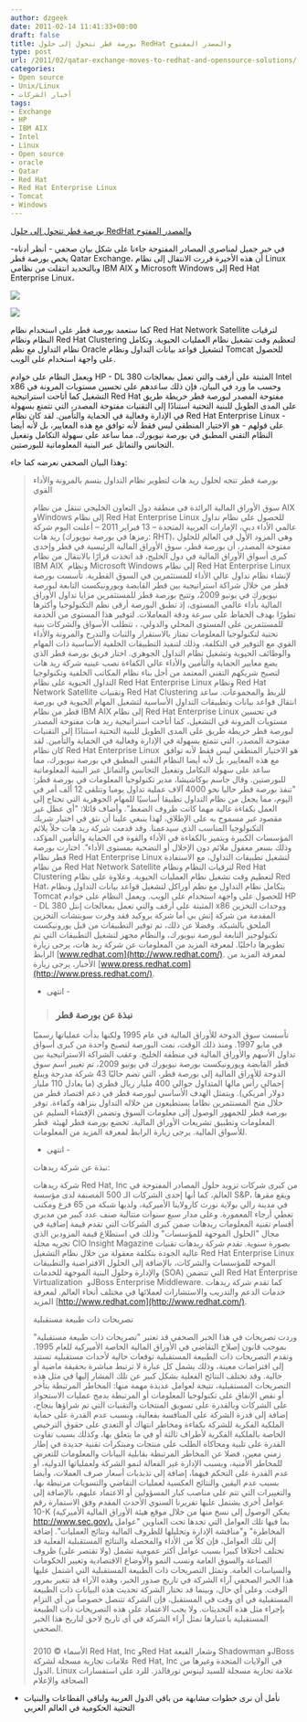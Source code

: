```yaml
---
author: dzgeek
date: 2011-02-14 11:41:33+00:00
draft: false
title: بورصة قطر تتحول إلى حلول RedHat والمصدر المفتوح
type: post
url: /2011/02/qatar-exchange-moves-to-redhat-and-opensource-solutions/
categories:
- Open source
- Unix/Linux
- أخبار الشركات
tags:
- Exchange
- HP
- IBM AIX
- Intel
- Linux
- Open source
- oracle
- Qatar
- Red Hat
- Red Hat Enterprise Linux
- Tomcat
- Windows
---
```


[بورصة قطر تتحول إلى حلول RedHat والمصدر المفتوح](http://wp.me/pH2gY-1MG)


في خبر جميل لمناصري المصادر المفتوحة جاءنا على شكل بيان صحفي - أنظر أدناه- يخص بورصة قطر Qatar Exchange، أن هذه الأخيرة قررت الانتقال إلى نظام Linux  وبالتحديد انتقلت من نظامي IBM AIX و Microsoft Windows إلى Red Hat Enterprise Linux،


[![](https://www.it-scoop.com/wp-content/uploads/2011/02/Qatar_Exchange-logo.gif)
](https://www.it-scoop.com/2011/02/qatar-exchange-moves-to-redhat-and-opensource-solutions)




[![](https://www.it-scoop.com/wp-content/uploads/2011/02/redhat-logo2.jpeg)
](https://www.it-scoop.com/2011/02/qatar-exchange-moves-to-redhat-and-opensource-solutions)


كما ستعمد بورصة قطر على استخدام نظام Red Hat Network Satellite لترقيات النظام ونظام Red Hat Clustering لتعظيم وقت تشغيل نظام العمليات الحيوية. وتكامل نظام التداول مع نظم Oracle لتشغيل قواعد بيانات التداول ونظام Tomcat للحصول على واجهة استخدام على الويب.

ويعمل النظام على خوادم  HP - DL 380 المثبتة على أرفف والتي تعمل بمعالجات Intel x86 وحسب ما ورد في البيان، فإن ذلك ساعدهم على تحسين مستويات المرونة في التشغيل كما أتاحت استراتيجية Red Hat مفتوحة المصدر لبورصة قطر خريطة طريق على  المدى الطويل للبنية التحتية استنادًا إلى التقنيات مفتوحة المصدر، التي  تتمتع بسهولة في الإدارة وفعالية في الحماية والتأمين. لقد كان نظام Red  Hat Enterprise Linux - على قولهم - هو الاختيار المنطقي ليس فقط لأنه توافق مع هذه  المعايير، بل لأنه أيضا النظام التقني المطبق في بورصة نيويورك، مما ساعد  على سهولة التكامل وتفعيل التجانس والتماثل عبر البنية المعلوماتية  للبورصتين.


[
](https://www.it-scoop.com/wp-content/uploads/2011/02/redhat-logo2.jpeg)




[
](https://www.it-scoop.com/wp-content/uploads/2011/02/redhat-logo2.jpeg)







وهذا البيان الصحفي نعرضه كما جاء:




<!-- more -->





<blockquote>بورصة قطر تتجه لحلول ريد هات لتطوير نظام التداول يتسم بالمرونة والأداء القوي

سوق  الأوراق المالية الرائدة في منطقة دول التعاون الخليجي تنتقل من نظام AIX  وWindows إلى نظام Red Hat Enterprise Linux للحصول على نظام تداول عالمي  الأداء
دبي، الإمارات العربية المتحدة – 13 فبراير 2011 –  أعلنت اليوم شركة ريد هات (رمزها في بورصة نيويورك: RHT)، وهي المزود  الأول في العالم للحلول مفتوحة المصدر، أن بورصة قطر، سوق الأوراق المالية  الرئيسية في قطر وإحدى كبرى أسواق الأوراق المالية في دول الخليج، قد اتخذت  قرارًا بالانتقال من نظام IBM AIX  ونظام Microsoft Windows إلى نظام Red  Hat Enterprise Linux لإنشاء نظام تداول عالي الأداء للمستثمرين في السوق  القطرية.
تأسست  بورصة قطر من خلال شراكة استراتيجية بين قطر القابضة ويورونيكست التابعة  لبورصة نيويورك في يونيو 2009، وتتيح بورصة قطر للمستثمرين مزايا تداول  الأوراق المالية بأداء عالمي المستوى، إذ تطبق البورصة أرقى نظم  التكنولوجيا وأكثرها تطورًا بهدف الحفاظ على سرعة ودقة المعاملات. لتوفير  هذا المستوى من الخدمة للمستثمرين على المستوى المحلي والدولي، ، تتطلب  الأسواق والشركات بنية تحتية لتكنولوجيا المعلومات تمتاز بالاستقرار  والثبات والتدرج والمرونة والأداء القوي مع التوفير في التكلفة، وذلك  لتنفيذ التطبيقات الخلفية الأساسية ذات المهام والوظائف الحيوية وتشغيل  نظام التداول الجوهري.
اختار  فريق بورصة قطر الذي يضع معايير الحماية والتأمين والأداء عالي الكفاءة  نصب عينيه شركة ريد هات لتصبح شريكهم التقني المعتمد من أجل بناء نظام  المكاتب الخلفية وتكنولوجيا التداول الحيوية على نظام Red Hat Enterprise  Linux ونظام Red Hat Network Satellite وتقنيات Red Hat Clustering للربط  والمجموعات.
ساعد  انتقال قواعد بيانات وتطبيقات التداول الأساسية لتشغيل المهام الحيوية في  بورصة قطر من نظام IBM AIX إلى نظام Red Hat Enterprise Linux في تحسين  مستويات المرونة في التشغيل، كما أتاحت استراتيجية ريد هات مفتوحة المصدر  لبورصة قطر خريطة طريق على المدى الطويل للبنية التحتية استنادًا إلى  التقنيات مفتوحة المصدر، التي تتمتع بسهولة في الإدارة وفعالية في الحماية  والتأمين. لقد كان نظام Red Hat Enterprise Linux  هو الاختيار المنطقي ليس  فقط لأنه توافق مع هذه المعايير، بل لأنه أيضا النظام التقني المطبق في  بورصة نيويورك، مما ساعد على سهولة التكامل وتفعيل التجانس والتماثل عبر  البنية المعلوماتية للبورصتين.
وقال  جاسم بوكاشيشا، مدير تكنولوجيا المعلومات في بورصة قطر: "تنفذ بورصة قطر  حاليا نحو 4000 آلاف عملية تداول يوميا وتتلقى 12 ألف أمر في اليوم، مما  يجعل من نظام التداول تطبيقا أساسيًا للمهام الجوهرية التي تحتاج إلى العمل  بكفاءة عالية مهما كانت ظروف الضغط". وأضاف قائلا: "أي عطل غير مقصود غير  مسموح به على الإطلاق، لهذا ينبغي علينا أن نثق في اختيار شريك التكنولوجيا  المناسب الذي سيدعمنا. وقد قدمت شركة ريد هات حلاً يلائم المؤسسات الكبيرة  ويتميز بالكفاءة في الأداء والقوة في الحماية والتأمين المؤكد، وذلك بسعر  معقول ملائم دون الإخلال أو التضحية بمستوى الأداء".
اختارت  بورصة قطر نظام Red Hat Enterprise Linux لتشغيل تطبيقات التداول، مع  الاستفادة من نظام Red Hat Network Satellite لترقيات النظام ونظام Red Hat  Clustering لتعظيم وقت تشغيل نظام العمليات الحيوية. وعلاوة على نظام Red  Hat، يتكامل نظام التداول مع نظم أوراكل لتشغيل قواعد بيانات التداول ونظام  Tomcat للحصول على واجهة استخدام على الويب. ويعمل النظام على خوادم HP -  DL 380 المثبتة على أرفف والتي تعمل بمعالجات إنتل x86 ووحدات التخزين  المقدمة من شركة إتش بي أما شركة بروكيد فقد وفرت سويتشات التخزين الملحق  بالشبكة. وفضلا عن ذلك، تم توفير التطبيقات من قبل يورونيكست تكنولوجيز  التابعة لبورصة نيويورك، والنظام مجهز لتشغيل التطبيقات التي تم تطويرها  داخليًا.
لمعرفة المزيد من المعلومات عن شركة ريد هات، يرجى زيارة الرابط [www.redhat.com](http://www.redhat.com/). لمعرفة المزيد من الأخبار، يرجى زيارة [www.press.redhat.com](http://www.press.redhat.com/).

- انتهى -

> 
> ### نبذة عن بورصة قطر
> 
> 
تأسست  سوق الدوحة للأوراق المالية في عام 1995 ولكنها بدأت عملياتها رسميًا في  مايو 1997. ومنذ ذلك الوقت، نمت البورصة لتصبح واحدة من كبرى أسواق تداول  الأسهم والأوراق المالية في منطقة الخليج. وعقب الشراكة الاستراتيجية بين  قطر القابضة ويورونيكست بورصة نيويورك في يونيو 2009، تم تغيير اسم سوق  الدوحة للأوراق المالية إلى بورصة قطر، التي تضم حاليًا 43 شركة مدرجة  ويبلغ إجمالي رأس مالها المتداول حوالي 400 مليار ريال قطري (ما يعادل 110  مليار دولار أمريكي). ويتمثل الهدف الأساسي لبورصة قطر في دعم اقتصاد قطر  من خلال منح المستثمرين نظاما يستطيعون من خلاله التداول بنزاهة وكفاءة.  توفر بورصة قطر للجمهور الوصول إلى معلومات السوق وتضمن الإفشاء السليم عن  المعلومات وتطبيق تشريعات الأوراق المالية. تخضع بورصة قطر لهيئة  قطر  للأسواق المالية. يرجى زيارة الرابط لمعرفة المزيد من المعلومات.
- انتهى -

نبذة عن شركة ريدهات:

شركة  ريدهات Red Hat, Inc من كبرى شركات تزويد حلول المصادر المفتوحة في  العالم، كما أنها إحدى الشركات الـ 500 المصنفة لدى مؤسسة S&P، ويقع  مقرها في مدينة رالي بولاية نورث كارولاينا الأميركية، ولديها شبكة من 65  فرع ومكتب تغطي أرجاء المعمورة. وعلى مدار سبع سنوات متتالية صنف عدد كبير  من مديري أقسام تقنية المعلومات ريدهات ضمن كبرى الشركات التي تقدم قيمة  إضافية في مجال "الحلول الموجهة للمؤسسات" وذلك في استطلاع قيمة المزودين  الذي تجريه مجلة CIO Insight Magazine بصورة سنوية. تقدم شركة ريدهات  تقنيات عالية الجودة بتكلفة معقولة من خلال نظام التشغيل Red Hat  Enterprise Linux الموجه للمؤسسات والشركات، بالإضافة إلى الحلول  الافتراضية والتطبيقات والإدارة وحلول البنية الموجهة للخدمات (SOA) التي  تتضمن Red Hat Enterprise Virtualization  وJBoss Enterprise Middleware.  كما تقدم شركة ريدهات خدمات الدعم والتدريب والاستشارات لعملائها في مختلف  أنحاء العالم. لمعرفة المزيد [http://www.redhat.com](http://www.redhat.com/).

تصريحات ذات طبيعة مستقبلية

وردت  تصريحات في هذا الخبر الصحفي قد تعتبر "تصريحات ذات طبيعة مستقبلية" بموجب  قانون إصلاح التقاضي في الأوراق المالية الخاصة الأميركية للعام 1995.  وتقدم التصريحات ذات الطبيعة المستقبلية توقعات حالية لأحداث مستقبلية  تستند إلى افتراضات معينة، وذلك يشمل كل عبارة لا ترتبط مباشرة بحقيقة  ماضية أو حالية. وقد تختلف النتائج الفعلية بشكل كبير عن تلك المشار إليها  في مثل هذه التصريحات المستقبلية، نتيجة لعوامل عديدة مهمة منها: المخاطر  المرتبطة بتأخر أو نقص الإنفاق على تكنولوجيا المعلومات أو المرتبطة بدمج  عمليات الاستحواذ على الشركات وبالقدرة على تسويق المنتجات والتقنيات التي  تم شراؤها بنجاح، إضافة إلى قدرة الشركة على المنافسة بفعالية، وبسبب عدم  القدرة على حماية الملكية الفكرية للشركة بكفاءة ومخاطر انتهاك أو التعدي  على حقوق الترخيص الخاصة بالملكية الفكرية لأطراف ثالثة أو في ما يتعلق  بها، وكذلك بسبب تفاوت القدرة على تلبية ومحاكاة الطلب على منتجات ومبتكرات  تقنية جديدة في إطار زمني معين، فضلا عن المخاطر المرتبطة بقابلية  البيانات والمعلومات للتعرض للمخاطر الأمنية، وبسبب الإدارة غير الفعالة  لنمو الشركة ولعملياتها الدولية، أو عدم القدرة على التحكم فيهما، إضافة  إلى تذبذبات أسعار صرف العملات، وأيضا بسبب عدم اليقين والنتائج العكسية  لعمليات التقاضي والتسويات مرتبطة بها، والتغييرات التي تتم على مناصب كبار  المسؤولين أو الاعتماد عليهم، بالإضافة إلى عوامل أخرى يشتمل عليها  تقريرنا السنوي الأحدث المقدم وفق الاستمارة رقم 10-K (يمكن الوصول إلى نسخ  منها من خلال موقع هيئة الأوراق المالية الأميركية [http://www.sec.gov)،](https://docs.google.com/document/d/1t8ZrzQoXRNAKu6eeXm9EsOvjeqEXt66mI4e_OwF-okY/edit?hl=en&pli=1&authkey=CLW6-fAH) بما فيها تلك العوامل التي تجدها تحت العناوين "عوامل المخاطرة" و"مناقشة  الإدارة وتحليلها للظروف المالية ونتائج العمليات". إضافة إلى تلك العوامل،  فإن كلاً من الأداء والمحصلة والنتائج المستقبلية الفعلية قد تختلف  اختلافا كبيرا بسبب عوامل أكثر عمومية تشمل (ولا تقتصر على) ظروف الصناعة  والسوق العامة ونسب النمو والأوضاع الاقتصادية وتغيير الحكومات والسياسات  العامة. وتمثل التصريحات ذات الطبيعة المستقبلية التي اشتمل عليها هذا  الخبر الصحفي آراء الشركة في تاريخ صدور الخبر، وهذه الآراء قد تتغير بمرور  الوقت. وعلى أي حال، وبينما قد تختار الشركة تحديث هذه البيانات ذات  الطبيعة المستقبلية في أي وقت في المستقبل، فإن الشركة تتنصل خصوصاً من أي  التزام بإجراء مثل هذه التحديثات. ولا يجب الاعتماد على هذه التصريحات ذات  الطبيعة المستقبلية باعتبارها تمثل آراء الشركة في أي تاريخ لاحق لتاريخ  هذا الخبر الصحفي.
###

الأسماء  © 2010 Red Hat, Inc وRed Hat وشعار القبعة Shadowman وJBoss علامات  تجارية مسجلة لشركة Red Hat, Inc في الولايات المتحدة وغيرها من الدول.  Linux علامة تجارية مسجلة للسيد لينوس تورفالدز.
للرد على استفسارات الصحافة والإعلام</blockquote>


- نأمل أن نرى خطوات مشابهة من باقي الدول العربية ولباقي القطاعات والبنيات التحتية الحكومية في العالم العربي
